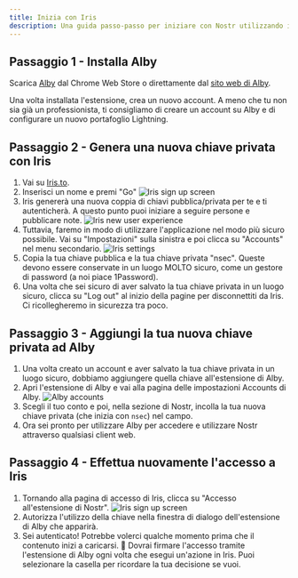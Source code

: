 ```yaml
---
title: Inizia con Iris
description: Una guida passo-passo per iniziare con Nostr utilizzando il cliente web Iris.
---
```


## Passaggio 1 - Installa Alby

Scarica [Alby](https://chrome.google.com/webstore/detail/alby-bitcoin-lightning-wa/iokeahhehimjnekafflcihljlcjccdbe) dal Chrome Web Store o direttamente dal [sito web di Alby](https://getalby.com/).

Una volta installata l'estensione, crea un nuovo account. A meno che tu non sia già un professionista, ti consigliamo di creare un account su Alby e di configurare un nuovo portafoglio Lightning.

## Passaggio 2 - Genera una nuova chiave privata con Iris

1. Vai su [Iris.to](https://iris.to).
1. Inserisci un nome e premi "Go" ![Iris sign up screen](/images/iris-signup.webp)
1. Iris genererà una nuova coppia di chiavi pubblica/privata per te e ti autenticherà. A questo punto puoi iniziare a seguire persone e pubblicare note. ![Iris new user experience](/images/iris-nux.webp)
1. Tuttavia, faremo in modo di utilizzare l'applicazione nel modo più sicuro possibile. Vai su "Impostazioni" sulla sinistra e poi clicca su "Accounts" nel menu secondario. ![Iris settings](/images/iris-accounts-settings.webp)
1. Copia la tua chiave pubblica e la tua chiave privata "nsec". Queste devono essere conservate in un luogo MOLTO sicuro, come un gestore di password (a noi piace 1Password).
1. Una volta che sei sicuro di aver salvato la tua chiave privata in un luogo sicuro, clicca su "Log out" al inizio della pagine per disconnettiti da Iris. Ci ricollegheremo in sicurezza tra poco.

## Passaggio 3 - Aggiungi la tua nuova chiave privata ad Alby

1. Una volta creato un account e aver salvato la tua chiave privata in un luogo sicuro, dobbiamo aggiungere quella chiave all'estensione di Alby.
1. Apri l'estensione di Alby e vai alla pagina delle impostazioni Accounts di Alby. ![Alby accounts](/images/alby-accounts.webp)
1. Scegli il tuo conto e poi, nella sezione di Nostr, incolla la tua nuova chiave privata (che inizia con `nsec`) nel campo.
1. Ora sei pronto per utilizzare Alby per accedere e utilizzare Nostr attraverso qualsiasi client web.

## Passaggio 4 - Effettua nuovamente l'accesso a Iris

1. Tornando alla pagina di accesso di Iris, clicca su "Accesso all'estensione di Nostr". ![Iris sign up screen](/images/iris-signup.webp)
1. Autorizza l'utilizzo della chiave nella finestra di dialogo dell'estensione di Alby che apparirà.
1. Sei autenticato! Potrebbe volerci qualche momento prima che il contenuto inizi a caricarsi. 🤙 Dovrai firmare l'accesso tramite l'estensione di Alby ogni volta che esegui un'azione in Iris. Puoi selezionare la casella per ricordare la tua decisione se vuoi.
